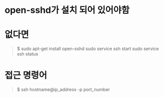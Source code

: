 # open-sshd가 설치 되어 있어야함
# 없다면
> $ sudo apt-get install open-sshd
> sudo service ssh start
> sudo service ssh status
# 접근 명령어
> $ ssh hostname@ip_address -p port_number
